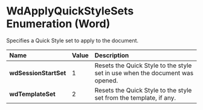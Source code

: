 
# WdApplyQuickStyleSets Enumeration (Word)

Specifies a Quick Style set to apply to the document.



|**Name**|**Value**|**Description**|
|:-----|:-----|:-----|
| **wdSessionStartSet**|1|Resets the Quick Style to the style set in use when the document was opened.|
| **wdTemplateSet**|2|Resets the Quick Style to the style set from the template, if any.|
